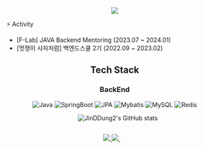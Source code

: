 <div align=center>
  <img src="https://capsule-render.vercel.app/api?type=waving&color=0583D2&height=300&section=header&text=Jinhyuck's%20GitHub&desc=welcome&descAlign=50&descAlignY=30&fontSize=80&fontColor=#40C4FF" />

</div>

<div align=left>
  
⚡️ Activity

* [F-Lab] JAVA Backend Mentoring (2023.07 ~ 2024.01)
* [멋쟁이 사자처럼] 백엔드스쿨 2기 (2022.09 ~ 2023.02)

</div>

<div align=center>
  
  <h2>Tech Stack</h2>
  <h3>BackEnd</h3>
    
![Java](https://img.shields.io/badge/Java-B8860B?style=flat-square&logo=Java&logoColor=white)
![SpringBoot](https://img.shields.io/badge/SpringBoot-369F36?style=flat-square&logo=SpringBoot&logoColor=white)
![JPA](https://img.shields.io/badge/JPA-007396?style=flat-square&logo=java&logoColor=white)
![Mybatis](https://img.shields.io/badge/MyBatis-0052CC?style=flat-square&logo=MyBatis&logoColor=white)
![MySQL](https://img.shields.io/badge/MySQL-4479A1?style=flat-square&logo=MySQL&logoColor=white)
![Redis](https://img.shields.io/badge/Redis-DC382D?style=flat-square&logo=Redis&logoColor=white)

 ![JinDDung2's GitHub stats](https://github-readme-stats.vercel.app/api?username=JinDDung2&show_icons=true&theme=tokyonight)

  <h2></h2>
   <a href="https://velog.io/@wlsgur1533/">
  <img src="https://img.shields.io/badge/Velog-63CC63?style=flat-square&logo=Velog&logoColor=white"/>
  </a>
  <a href="mailto:gjwlsgur4866@gmail.com">
  <img src="https://img.shields.io/badge/Gmail-FF8C0A?style=flat-square&logo=Gmail&logoColor=white"/>
  </a>
 
  
</div>
